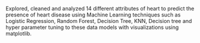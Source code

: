 Explored, cleaned and analyzed 14 different attributes of heart to predict the presence of heart disease using Machine Learning techniques such as Logistic Regression, Random Forest, Decision Tree, KNN, Decision tree and hyper parameter tuning to these data models with visualizations using matplotlib. 
